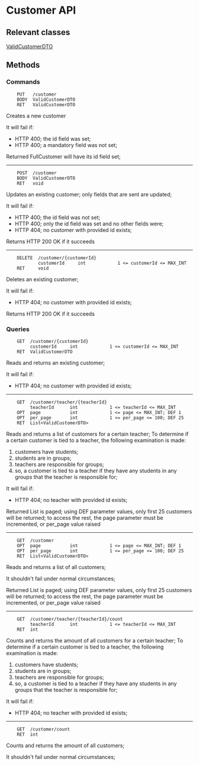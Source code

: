 # Customer API

## Relevant classes

[ValidCustomerDTO](../../src/main/java/com/superum/api/customer/ValidCustomerDTO.java)

## Methods

### Commands

```
    PUT   /customer
    BODY  ValidCustomerDTO
    RET   ValidCustomerDTO
```

Creates a new customer

It will fail if:
* HTTP 400; the id field was set;
* HTTP 400; a mandatory field was not set;

Returned FullCustomer will have its id field set;

------

```
    POST  /customer
    BODY  ValidCustomerDTO
    RET   void
```

Updates an existing customer; only fields that are sent are updated;

It will fail if:
* HTTP 400; the id field was not set;
* HTTP 400; only the id field was set and no other fields were;
* HTTP 404; no customer with provided id exists;

Returns HTTP 200 OK if it succeeds

------

```
    DELETE  /customer/{customerId}
            customerId     int            1 <= customerId <= MAX_INT
    RET     void
```

Deletes an existing customer;

It will fail if:
* HTTP 404; no customer with provided id exists;

Returns HTTP 200 OK if it succeeds

### Queries

```
    GET  /customer/{customerId}
         customerId     int            1 <= customerId <= MAX_INT
    RET  ValidCustomerDTO
```

Reads and returns an existing customer;

It will fail if:
* HTTP 404; no customer with provided id exists;

------

```
    GET  /customer/teacher/{teacherId}
         teacherId      int            1 <= teacherId <= MAX_INT
    OPT  page           int            1 <= page <= MAX_INT; DEF 1
    OPT  per_page       int            1 <= per_page <= 100; DEF 25
    RET  List<ValidCustomerDTO>
```

Reads and returns a list of customers for a certain teacher;
To determine if a certain customer is tied to a teacher, the following examination is made:

1. customers have students;
2. students are in groups;
3. teachers are responsible for groups;
4. so, a customer is tied to a teacher if they have any students in any groups that the teacher is responsible for;

It will fail if:
* HTTP 404; no teacher with provided id exists;

Returned List is paged; using DEF parameter values, only first 25 customers will be returned; to access the rest,
the page parameter must be incremented, or per_page value raised

------

```
    GET  /customer
    OPT  page           int            1 <= page <= MAX_INT; DEF 1
    OPT  per_page       int            1 <= per_page <= 100; DEF 25
    RET  List<ValidCustomerDTO>
```

Reads and returns a list of all customers;

It shouldn't fail under normal circumstances;

Returned List is paged; using DEF parameter values, only first 25 customers will be returned; to access the rest,
the page parameter must be incremented, or per_page value raised

------

```
    GET  /customer/teacher/{teacherId}/count
         teacherId      int            1 <= teacherId <= MAX_INT
    RET  int
```

Counts and returns the amount of all customers for a certain teacher;
To determine if a certain customer is tied to a teacher, the following examination is made:

1) customers have students;
2) students are in groups;
3) teachers are responsible for groups;
4) so, a customer is tied to a teacher if they have any students in any groups that the teacher is responsible for;

It will fail if:
* HTTP 404; no teacher with provided id exists;

------

```
    GET  /customer/count
    RET  int
```

Counts and returns the amount of all customers;

It shouldn't fail under normal circumstances;
